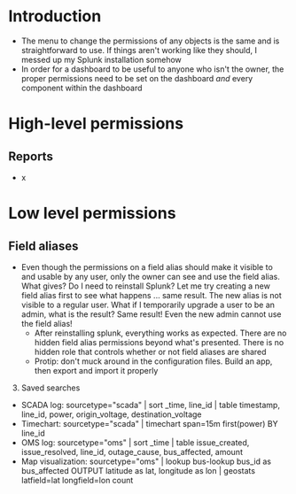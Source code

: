 
# Introduction
- The menu to change the permissions of any objects is the same and is straightforward to use. If things aren't working like they should, I messed up
  my Splunk installation somehow
- In order for a dashboard to be useful to anyone who isn't the owner, the proper permissions need to be set on the dashboard *and* every component
  within the dashboard
# High-level permissions
## Reports
- x
# Low level permissions
## Field aliases
- Even though the permissions on a field alias should make it visible to and usable by any user, only the owner can see and use the field alias. What
  gives? Do I need to reinstall Splunk? Let me try creating a new field alias first to see what happens ... same result. The new alias is not visible
  to a regular user. What if I temporarily upgrade a user to be an admin, what is the result? Same result! Even the new admin cannot use the field
  alias! 
  - After reinstalling splunk, everything works as expected. There are no hidden field alias permissions beyond what's presented. There is no hidden role
    that controls whether or not field aliases are shared
  - Protip: don't muck around in the configuration files. Build an app, then export and import it properly
  

3. Saved searches
- SCADA log: sourcetype="scada" | sort _time, line_id | table timestamp, line_id, power, origin_voltage, destination_voltage
- Timechart: sourcetype="scada" | timechart span=15m first(power) BY line_id
- OMS log: sourcetype="oms" | sort _time | table issue_created, issue_resolved, line_id, outage_cause, bus_affected, amount
- Map visualization: sourcetype="oms" | lookup bus-lookup bus_id as bus_affected OUTPUT latitude as lat, longitude as lon | geostats latfield=lat
  longfield=lon count
 
